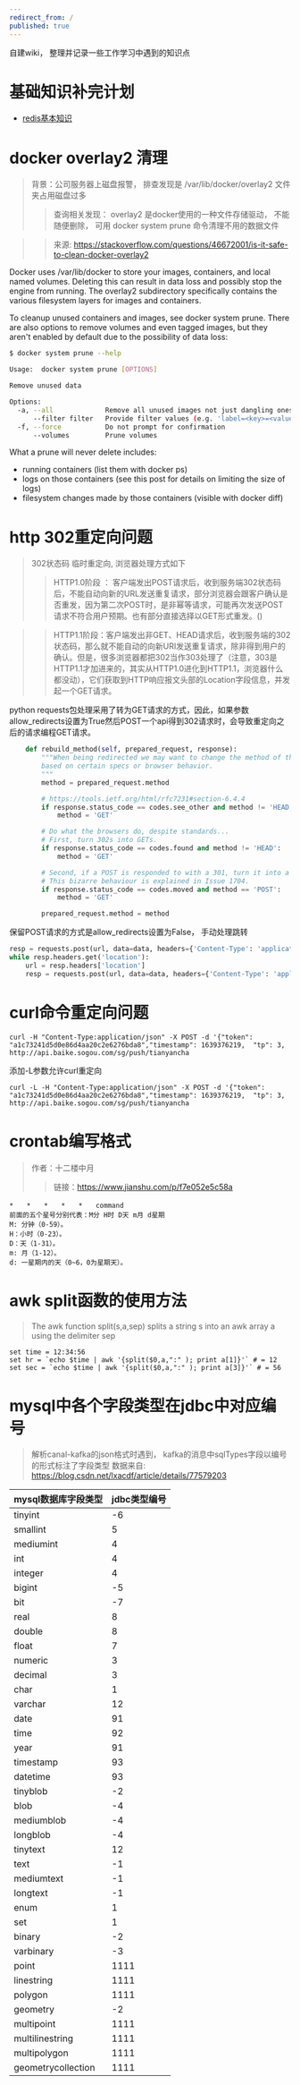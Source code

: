 ```yaml
---
redirect_from: /
published: true
---
```

自建wiki， 整理并记录一些工作学习中遇到的知识点

# 基础知识补完计划

- [redis基本知识](https://gc1423.github.io/git-wiki-1/2022-06-26-redis)


# docker overlay2 清理
> 背景：公司服务器上磁盘报警， 排查发现是 /var/lib/docker/overlay2 文件夹占用磁盘过多
>> 查询相关发现： overlay2 是docker使用的一种文件存储驱动， 不能随便删除， 可用 docker system prune 命令清理不用的数据文件

>> 来源: https://stackoverflow.com/questions/46672001/is-it-safe-to-clean-docker-overlay2

Docker uses /var/lib/docker to store your images, containers, and local named volumes. Deleting this can result in data loss and possibly stop the engine from running. The overlay2 subdirectory specifically contains the various filesystem layers for images and containers.

To cleanup unused containers and images, see docker system prune. There are also options to remove volumes and even tagged images, but they aren't enabled by default due to the possibility of data loss:
```bash
$ docker system prune --help

Usage:  docker system prune [OPTIONS]

Remove unused data

Options:
  -a, --all             Remove all unused images not just dangling ones
      --filter filter   Provide filter values (e.g. 'label=<key>=<value>')
  -f, --force           Do not prompt for confirmation
      --volumes         Prune volumes
```
What a prune will never delete includes:
- running containers (list them with docker ps)
- logs on those containers (see this post for details on limiting the size of logs)
- filesystem changes made by those containers (visible with docker diff)

# http 302重定向问题

>302状态码 临时重定向, 浏览器处理方式如下
>>HTTP1.0阶段 ： 客户端发出POST请求后，收到服务端302状态码后，不能自动向新的URL发送重复请求，部分浏览器会跟客户确认是否重发，因为第二次POST时，是非幂等请求，可能再次发送POST请求不符合用户预期。也有部分直接选择以GET形式重发。()

>>HTTP1.1阶段：客户端发出非GET、HEAD请求后，收到服务端的302状态码，那么就不能自动的向新URI发送重复请求，除非得到用户的确认。但是，很多浏览器都把302当作303处理了（注意，303是HTTP1.1才加进来的，其实从HTTP1.0进化到HTTP1.1，浏览器什么都没动），它们获取到HTTP响应报文头部的Location字段信息，并发起一个GET请求。

python requests包处理采用了转为GET请求的方式，因此，如果参数allow_redirects设置为True然后POST一个api得到302请求时，会导致重定向之后的请求编程GET请求。
```python
    def rebuild_method(self, prepared_request, response):
        """When being redirected we may want to change the method of the request
        based on certain specs or browser behavior.
        """
        method = prepared_request.method

        # https://tools.ietf.org/html/rfc7231#section-6.4.4
        if response.status_code == codes.see_other and method != 'HEAD':
            method = 'GET'

        # Do what the browsers do, despite standards...
        # First, turn 302s into GETs.
        if response.status_code == codes.found and method != 'HEAD':
            method = 'GET'

        # Second, if a POST is responded to with a 301, turn it into a GET.
        # This bizarre behaviour is explained in Issue 1704.
        if response.status_code == codes.moved and method == 'POST':
            method = 'GET'

        prepared_request.method = method

```

保留POST请求的方式是allow_redirects设置为False， 手动处理跳转
```python
resp = requests.post(url, data=data, headers={'Content-Type': 'application/json'}, allow_redirects=False)
while resp.headers.get('location'):
    url = resp.headers['location']
    resp = requests.post(url, data=data, headers={'Content-Type': 'application/json'}, allow_redirects=False)
```


# curl命令重定向问题
```
curl -H "Content-Type:application/json" -X POST -d '{"token": "a1c73241d5d0e86d4aa20c2e6276bda8","timestamp": 1639376219,  "tp": 3,   "id": 12345}' http://api.baike.sogou.com/sg/push/tianyancha

```
添加-L参数允许curl重定向
```
curl -L -H "Content-Type:application/json" -X POST -d '{"token": "a1c73241d5d0e86d4aa20c2e6276bda8","timestamp": 1639376219,  "tp": 3,   "id": 12345}' http://api.baike.sogou.com/sg/push/tianyancha
```

# crontab编写格式

> 作者：十二楼中月
>> 链接：https://www.jianshu.com/p/f7e052e5c58a
```
*　　*　　*　　*　　*　　command
前面的五个星号分别代表：M分 H时 D天 m月 d星期
M: 分钟（0-59）。
H：小时（0-23）。
D：天（1-31）。
m: 月（1-12）。
d: 一星期内的天（0~6，0为星期天）。
```

# awk split函数的使用方法
> The awk function split(s,a,sep) splits a string s into an awk array a using the delimiter sep

```
set time = 12:34:56
set hr = `echo $time | awk '{split($0,a,":" ); print a[1]}'` # = 12
set sec = `echo $time | awk '{split($0,a,":" ); print a[3]}'` # = 56
```

# mysql中各个字段类型在jdbc中对应编号

> 解析canal-kafka的json格式时遇到， kafka的消息中sqlTypes字段以编号的形式标注了字段类型
> 数据来自: https://blog.csdn.net/lxacdf/article/details/77579203

|mysql数据库字段类型|jdbc类型编号|
|  ----  | ----  |
|tinyint|-6|
|smallint|5|
|mediumint|4|
|int|4|
|integer|4|
|bigint|-5|
|bit|-7|
|real|8|
|double|8|
|float|7|
|numeric|3|
|decimal|3|
|char|1|
|varchar|12|
|date|91|
|time|92|
|year|91|
|timestamp|93|
|datetime|93|
|tinyblob|-2|
|blob|-4|
|mediumblob|-4|
|longblob|-4|
|tinytext|12|
|text|-1|
|mediumtext|-1|
|longtext|-1|
|enum|1|
|set|1|
|binary|-2|
|varbinary|-3|
|point|1111|
|linestring|1111|
|polygon|1111|
|geometry|-2|
|multipoint|1111|
|multilinestring|1111|
|multipolygon|1111|
|geometrycollection|1111|
